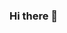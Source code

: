 ### Hi there 👋

<!--
- Hello , My name is Kauã Vinícius and i'm a Software Engineer
- I'm currently studying on UnB
- I'm currently learning about: Data Science, OOP and JavaScript
- Instagram : @kauaponte

<div align="center">
  <a href="https://github.com/Tua conta">
  <img height="180em" src="https://github-readme-stats.vercel.app/api?username=VCOliver&show_icons=true&theme=dark&include_all_commits=true&count_private=true"/>
  <img height="180em" src="https://github-readme-stats.vercel.app/api/top-langs/?username=VCOliver&layout=compact&langs_count=7&theme=dark"/>
</div>
-->
